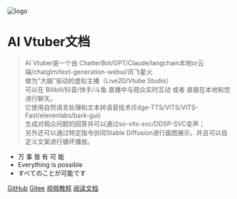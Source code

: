![logo](ui/favicon-256.ico)

# AI Vtuber文档

> AI Vtuber是一个由 ChatterBot/GPT/Claude/langchain本地or云端/chatglm/text-generation-webui/讯飞星火  
> 做为"大脑"驱动的虚拟主播（Live2D/Vtube Studio）  
> 可以在 Bilibili/抖音/快手/斗鱼 直播中与观众实时互动 或者 直接在本地和您进行聊天。  
> 它使用自然语言处理和文本转语音技术(Edge-TTS/VITS/VITS-Fast/elevenlabs/bark-gui)  
> 生成对观众问题的回答并可以通过so-vits-svc/DDSP-SVC变声；  
> 另外还可以通过特定指令协同Stable Diffusion进行画图展示。并且可以自定义文案进行循环播放。

- 万 事 皆 有 可 能
- Everything is possible
- すべてのことが可能です

[GitHub](https://github.com/Ikaros-521/AI-Vtuber)
[Gitee](https://gitee.com/ikaros-521/AI-Vtuber)
[视频教程](https://space.bilibili.com/3709626/channel/collectiondetail?sid=1422512)
[阅读文档](#AI-Vtuber)
